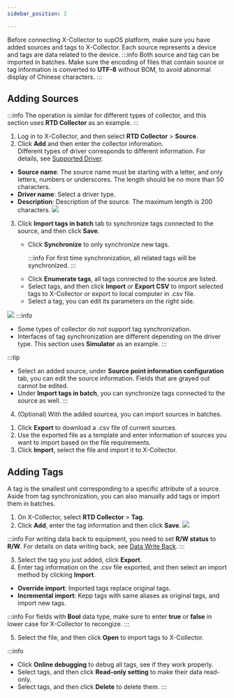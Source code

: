```yaml
---
sidebar_position: 2

---
```


Before connecting X-Collector to supOS platform, make sure you have added sources and tags to X-Collector. Each source represents a device and tags are data related to the device.
:::info
Both source and tag can be imported in batches. Make sure the encoding of files that contain source or tag information is converted to **UTF-8** without BOM, to avoid abnormal display of Chinese characters.
:::


## Adding Sources
:::info
The operation is similar for different types of collector, and this section uses **RTD Collector** as an example.
:::

1.  Log in to X-Collector, and then select **RTD Collector** > **Source**.
2.  Click **Add** and then enter the collector information.<br />
Different types of driver corresponds to different information. For details, see <a href="Supported Driver">Supported Driver</a>.
* **Source name**: The source name must be starting with a letter, and only letters, numbers or underscores. The length should be no more than 50 characters.
* **Driver name**: Select a driver type.
* **Description**: Description of the source. The maximum length is 200 characters.
![](https://wordpressfreezonex.oss-accelerate.aliyuncs.com/supCollector/add1.png) 
3.  Click **Import tags in batch** tab to synchronize tags connected to the source, and then click **Save**.

<ul><ul><li>Click <strong>Synchronize</strong> to only synchronize new tags.


:::info
For first time synchronization, all related tags will be synchronized.
:::

</li>
<li>Click <strong>Enumerate tags</strong>, all tags connected to the source are listed.</li>
<li>Select tags, and then click <strong>Import</strong> or <strong>Export CSV</strong> to import selected tags to X-Collector or export to local computer in .csv file.</li>
<li>Select a tag, you can edit its parameters on the right side.</li>
</ul></ul>

![](https://wordpressfreezonex.oss-accelerate.aliyuncs.com/supCollector/import.png)
:::info
- Some types of collector do not support tag synchronization.
- Interfaces of tag synchronization are different depending on the driver type. This section uses **Simulator** as an example.
:::

:::tip 
- Select an added source, under **Source point information configuration** tab, you can edit the source information. Fields that are grayed out cannot be edited.
- Under **Import tags in batch**, you can synchronize tags connected to the source as well.
:::



4. (Optional) With the added sourcea, you can import sources in batches.
<ol>
<li>Click <b>Export</b> to download a .csv file of current sources.</li>
<li>Use the exported file as a template and enter information of sources you want to import based on the file requirements.</li>
<li>Click <b>Import</b>, select the file and import it to X-Collector.</li>
</ol>

## Adding Tags

  A tag is the smallest unit corresponding to a specific attribute of a source. Aside from tag synchronization, you can also manually add tags or import them in batches.
1. On X-Collector, select **RTD Collector** > **Tag**.
2. Click **Add**, enter the tag information and then click **Save**.
![](https://wordpressfreezonex.oss-accelerate.aliyuncs.com/supCollector/2.png)

:::info
For writing data back to equipment, you need to set **R/W status** to **R/W**. For details on data writing back, see <a href="Data Write Back">Data Write Back</a>.
:::

3. Select the tag you just added, click **Export**.
4. Enter tag information on the .csv file exported, and then select an import method by clicking **Import**.<br />
  - **Override import**: Imported tags replace original tags.
  - **Incremental import**: Kepp tags with same aliases as original tags, and import new tags.

:::info
For fields with **Bool** data type, make sure to enter **true** or **false** in lower case for X-Collector to recongize.
:::

5. Select the file, and then click **Open** to import tags to X-Collector.

:::info
- Click **Online debugging** to debug all tags, see if they work properly.
- Select tags, and then click **Read-only setting** to make their data read-only.
- Select tags, and then click **Delete** to delete them.
:::





